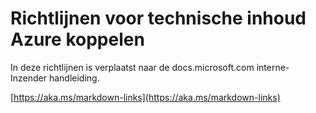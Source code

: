 # <a name="linking-guidance-for-azure-technical-content"></a>Richtlijnen voor technische inhoud Azure koppelen

In deze richtlijnen is verplaatst naar de docs.microsoft.com interne-Inzender handleiding.

[https://aka.ms/markdown-links](https://aka.ms/markdown-links)
